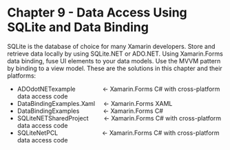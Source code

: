 # Chapter 9 - Data Access Using SQLite and  Data Binding<br/>
SQLite is the database of choice for many Xamarin developers. Store and retrieve data locally by using SQLite.NET or ADO.NET. Using Xamarin.Forms data binding, fuse UI elements to your data models. Use the MVVM pattern by binding to a view model. These are the solutions in this chapter and their platforms:
<br/>
<ul>
<li>ADOdotNETexample &nbsp;&nbsp;&nbsp;&nbsp;&nbsp;&nbsp;&nbsp;&nbsp;&nbsp;&nbsp;&nbsp;&nbsp;&nbsp;&nbsp;&nbsp;<- Xamarin.Forms C# with cross-platform data access code</li>
<li>DataBindingExamples.Xaml &nbsp;&nbsp;&nbsp;&nbsp;<- Xamarin.Forms XAML </li>
<li>DataBindingExamples &nbsp;&nbsp;&nbsp;&nbsp;&nbsp;&nbsp;&nbsp;&nbsp;&nbsp;&nbsp;&nbsp;&nbsp;&nbsp;<- Xamarin.Forms C# </li>
<li>SQLiteNETSharedProject &nbsp;&nbsp;&nbsp;&nbsp;&nbsp;&nbsp;&nbsp;&nbsp;<- Xamarin.Forms C# with cross-platform data access code</li>
<li>SQLiteNetPCL &nbsp;&nbsp;&nbsp;&nbsp;&nbsp;&nbsp;&nbsp;&nbsp;&nbsp;&nbsp;&nbsp;&nbsp;&nbsp;&nbsp;&nbsp;&nbsp;&nbsp;&nbsp;&nbsp;&nbsp;&nbsp;&nbsp;&nbsp;&nbsp;&nbsp;<- Xamarin.Forms C# with cross-platform data access code</li>
</ul>
